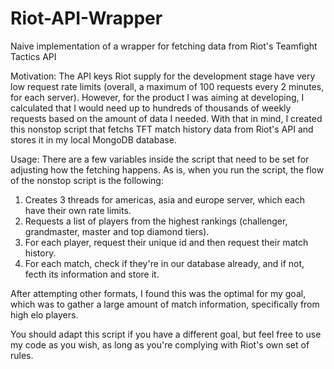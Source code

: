 # Riot-API-Wrapper
Naive implementation of a wrapper for fetching data from Riot's Teamfight Tactics API

Motivation: The API keys Riot supply for the development stage have very low request rate limits (overall, a maximum of 100 requests every 2 minutes, for each server). However, for the product I was aiming at developing, I calculated that I would need up to hundreds of thousands of weekly requests based on the amount of data I needed. With that in mind, I created this nonstop script that fetchs TFT match history data from Riot's API and stores it in my local MongoDB database.

Usage: There are a few variables inside the script that need to be set for adjusting how the fetching happens. As is, when you run the script, the flow of the nonstop script is the following:

1. Creates 3 threads for americas, asia and europe server, which each have their own rate limits.
2. Requests a list of players from the highest rankings (challenger, grandmaster, master and top diamond tiers).
3. For each player, request their unique id and then request their match history.
4. For each match, check if they're in our database already, and if not, fecth its information and store it.

After attempting other formats, I found this was the optimal for my goal, which was to gather a large amount of match information, specifically from high elo players.

You should adapt this script if you have a different goal, but feel free to use my code as you wish, as long as you're complying with Riot's own set of rules.
